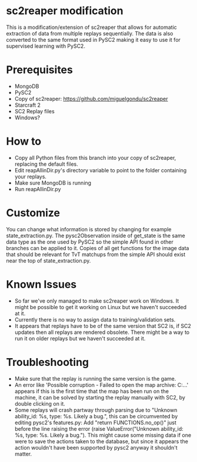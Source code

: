 # sc2reaper modification
This is a modification/extension of sc2reaper that allows for automatic extraction of data from multiple replays sequentially. The data is also converted to the same format used in PySC2 making it easy to use it for supervised learning with PySC2.

# Prerequisites
* MongoDB
* PySC2
* Copy of sc2reaper: https://github.com/miguelgondu/sc2reaper
* Starcraft 2
* SC2 Replay files
* Windows?

# How to
* Copy all Python files from this branch into your copy of sc2reaper, replacing the default files.
* Edit reapAllinDir.py's directory variable to point to the folder containing your replays.
* Make sure MongoDB is running
* Run reapAllinDir.py

# Customize
You can change what information is stored by changing for example state_extraction.py. The pysc2Observation inside of get_state is the same data type as the one used by PySC2 so the simple API found in other branches can be applied to it. Copies of all get functions for the image data that should be relevant for TvT matchups from the simple API should exist near the top of state_extraction.py.

# Known Issues
* So far we've only managed to make sc2reaper work on Windows. It might be possible to get it working on Linux but we haven't succeeded at it. 
* Currently there is no way to assign data to training/validation sets.
* It appears that replays have to be of the same version that SC2 is, if SC2 updates then all replays are rendered obsolete. There might be a way to run it on older replays but we haven't succeeded at it.


# Troubleshooting
* Make sure that the replay is running the same version is the game.
* An error like 'Possible corruption - Failed to open the map archive: C:\...' appears if this is the first time that the map has been run on the machine, it can be solved by starting the replay manually with SC2, by double clicking on it.
* Some replays will crash partway through parsing due to "Unknown ability_id: %s, type: %s. Likely a bug.", this can be circumvented by editing pysc2's features.py: Add "return FUNCTIONS.no_op()" just before the line raising the error (raise ValueError("Unknown ability_id: %s, type: %s. Likely a bug."). This might cause some missing data if one were to save the actions taken to the database, but since it appears the action wouldn't have been supported by pysc2 anyway it shouldn't matter.
